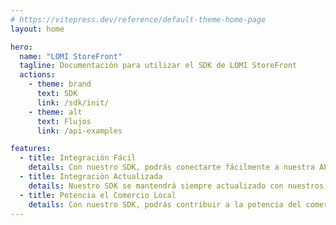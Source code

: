 ```yaml
---
# https://vitepress.dev/reference/default-theme-home-page
layout: home

hero:
  name: "LOMI StoreFront"
  tagline: Documentación para utilizar el SDK de LOMI StoreFront
  actions:
    - theme: brand
      text: SDK
      link: /sdk/init/
    - theme: alt
      text: Flujos
      link: /api-examples

features:
  - title: Integración Fácil 
    details: Con nuestro SDK, podrás conectarte fácilmente a nuestra API y comenzar a vender nuestros productos a través de tus propios sistemas.
  - title: Integración Actualizada
    details: Nuestro SDK se mantendrá siempre actualizado con nuestros desarrollos más recientes, lo que significa que podrás contar con las últimas funcionalidades y mejoras en todo momento. 
  - title: Potencia el Comercio Local
    details: Con nuestro SDK, podrás contribuir a la potencia del comercio local al ayudar a proveedores y tiendas a tener un mayor flujo de ventas
---
```


